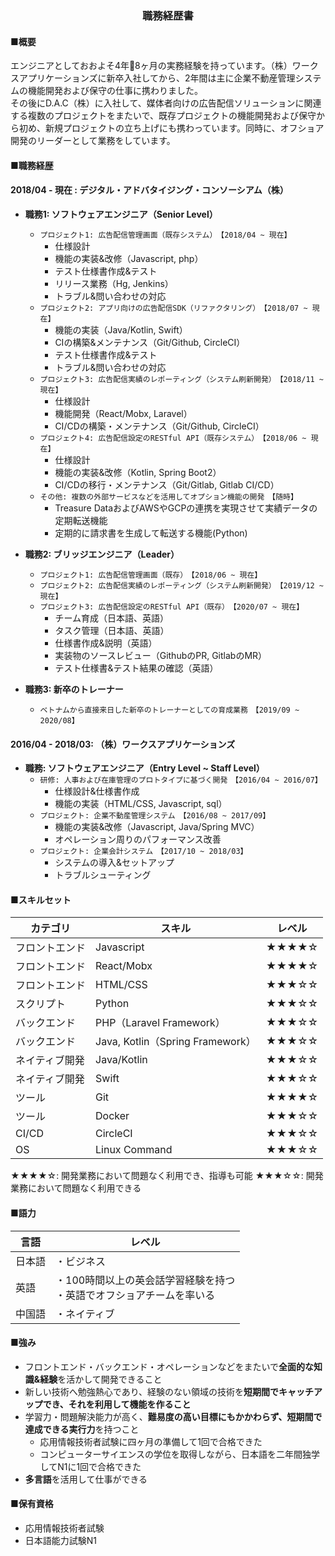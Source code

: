 <h3 style="text-align: center;">職務経歴書</h3>

#### ■概要

エンジニアとしておおよそ4年8ヶ月の実務経験を持っています。（株）ワークスアプリケーションズに新卒入社してから、2年間は主に企業不動産管理システムの機能開発および保守の仕事に携わりました。<br>その後にD.A.C（株）に入社して、媒体者向けの広告配信ソリューションに関連する複数のプロジェクトをまたいで、既存プロジェクトの機能開発および保守から初め、新規プロジェクトの立ち上げにも携わっています。同時に、オフショア開発のリーダーとして業務をしています。

#### ■職務経歴

#### 2018/04 - 現在 : デジタル・アドバタイジング・コンソーシアム（株）

- **職務1: ソフトウェアエンジニア（Senior Level）**
  - `プロジェクト1: 広告配信管理画面（既存システム）　【2018/04 ~ 現在】`
    - 仕様設計
    - 機能の実装&改修（Javascript, php）
    - テスト仕様書作成&テスト
    - リリース業務（Hg, Jenkins）
    - トラブル&問い合わせの対応
  - `プロジェクト2: アプリ向けの広告配信SDK（リファクタリング）　【2018/07 ~ 現在】`
    - 機能の実装（Java/Kotlin, Swift）
    - CIの構築&メンテナンス（Git/Github, CircleCI）
    - テスト仕様書作成&テスト
    - トラブル&問い合わせの対応
  - `プロジェクト3: 広告配信実績のレポーティング（システム刷新開発）　【2018/11 ~ 現在】`
    - 仕様設計
    - 機能開発（React/Mobx, Laravel）
    - CI/CDの構築・メンテナンス（Git/Github, CircleCI）
  - `プロジェクト4: 広告配信設定のRESTful API（既存システム）　【2018/06 ~ 現在】`
    - 仕様設計
    - 機能の実装&改修（Kotlin, Spring Boot2）
    - CI/CDの移行・メンテナンス（Git/Gitlab, Gitlab CI/CD）
  - `その他: 複数の外部サービスなどを活用してオプション機能の開発　【随時】`
    - Treasure DataおよびAWSやGCPの連携を実現させて実績データの定期転送機能
    - 定期的に請求書を生成して転送する機能(Python)

- **職務2: ブリッジエンジニア（Leader）**
  - `プロジェクト1: 広告配信管理画面（既存）　【2018/06 ~ 現在】`
  - `プロジェクト2: 広告配信実績のレポーティング（システム刷新開発）　【2019/12 ~ 現在】`
  - `プロジェクト3: 広告配信設定のRESTful API（既存）　【2020/07 ~ 現在】`
    - チーム育成（日本語、英語）
    - タスク管理（日本語、英語）
    - 仕様書作成&説明（英語）
    - 実装物のソースレビュー（GithubのPR, GitlabのMR）
    - テスト仕様書&テスト結果の確認（英語）
- **職務3: 新卒のトレーナー**
  - `ベトナムから直接来日した新卒のトレーナーとしての育成業務　【2019/09 ~ 2020/08】`

#### 2016/04 - 2018/03: （株）ワークスアプリケーションズ

- **職務: ソフトウェアエンジニア（Entry Level ~ Staff Level）**
  - `研修: 人事および在庫管理のプロトタイプに基づく開発　【2016/04 ~ 2016/07】`
    - 仕様設計&仕様書作成
    - 機能の実装（HTML/CSS, Javascript, sql）
  - `プロジェクト: 企業不動産管理システム　【2016/08 ~ 2017/09】`
    - 機能の実装&改修（Javascript, Java/Spring MVC）
    - オペレーション周りのパフォーマンス改善
  - `プロジェクト: 企業会計システム　【2017/10 ~ 2018/03】`
    - システムの導入&セットアップ
    - トラブルシューティング

#### ■スキルセット

|カテゴリ|スキル|レベル|
|----|----|----|
|フロントエンド|Javascript|★★★★☆|
|フロントエンド|React/Mobx|★★★★☆|
|フロントエンド|HTML/CSS|★★★☆☆|
|スクリプト|Python|★★★☆☆|
|バックエンド|PHP（Laravel Framework）|★★★☆☆|
|バックエンド|Java, Kotlin（Spring Framework）|★★★☆☆|
|ネイティブ開発|Java/Kotlin|★★★☆☆|
|ネイティブ開発|Swift|★★★☆☆|
|ツール|Git|★★★★☆|
|ツール|Docker|★★★☆☆|
|CI/CD|CircleCI|★★★☆☆|
|OS|Linux Command|★★★☆☆|
★★★★☆: 開発業務において問題なく利用でき、指導も可能
★★★☆☆: 開発業務において問題なく利用できる

#### ■語力

|言語|レベル|
|----|----|
|日本語|・ビジネス|
|英語|・100時間以上の英会話学習経験を持つ<br>・英語でオフショアチームを率いる|
|中国語|・ネイティブ|

#### ■強み

- フロントエンド・バックエンド・オペレーションなどをまたいで**全面的な知識&経験**を活かして開発できること
- 新しい技術へ勉強熱心であり、経験のない領域の技術を**短期間でキャッチアップでき、それを利用して機能を作ること**
- 学習力・問題解決能力が高く、**難易度の高い目標にもかかわらず、短期間で達成できる実行力**を持つこと
  - 応用情報技術者試験に四ヶ月の準備して1回で合格できた
  - コンピューターサイエンスの学位を取得しながら、日本語を二年間独学してN1に1回で合格できた
- **多言語**を活用して仕事ができる

#### ■保有資格

- 応用情報技術者試験
- 日本語能力試験N1
